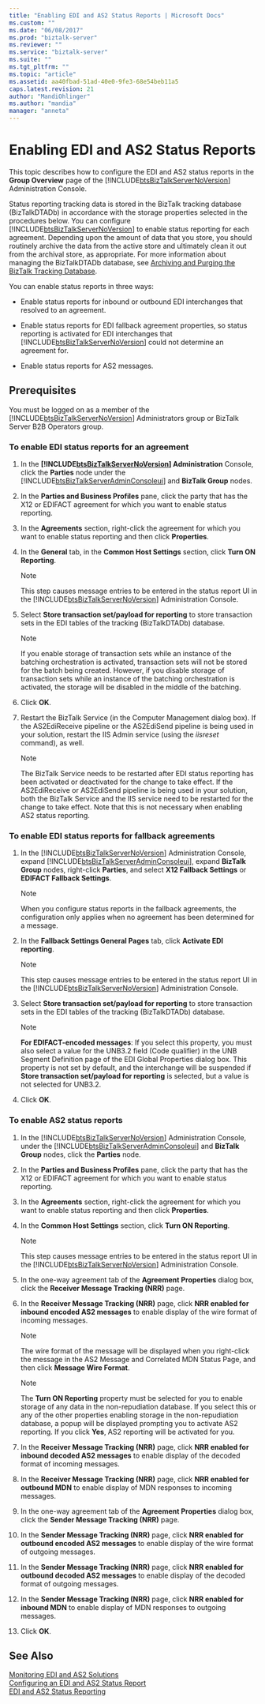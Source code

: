 ```yaml
---
title: "Enabling EDI and AS2 Status Reports | Microsoft Docs"
ms.custom: ""
ms.date: "06/08/2017"
ms.prod: "biztalk-server"
ms.reviewer: ""
ms.service: "biztalk-server"
ms.suite: ""
ms.tgt_pltfrm: ""
ms.topic: "article"
ms.assetid: aa40fbad-51ad-40e0-9fe3-68e54beb11a5
caps.latest.revision: 21
author: "MandiOhlinger"
ms.author: "mandia"
manager: "anneta"
---
```

# Enabling EDI and AS2 Status Reports
This topic describes how to configure the EDI and AS2 status reports in the **Group Overview** page of the [!INCLUDE[btsBizTalkServerNoVersion](../includes/btsbiztalkservernoversion-md.md)] Administration Console.  
  
 Status reporting tracking data is stored in the BizTalk tracking database (BizTalkDTADb) in accordance with the storage properties selected in the procedures below. You can configure [!INCLUDE[btsBizTalkServerNoVersion](../includes/btsbiztalkservernoversion-md.md)] to enable status reporting for each agreement. Depending upon the amount of data that you store, you should routinely archive the data from the active store and ultimately clean it out from the archival store, as appropriate. For more information about managing the BizTalkDTADb database, see [Archiving and Purging the BizTalk Tracking Database](../core/archiving-and-purging-the-biztalk-tracking-database.md).  
  
 You can enable status reports in three ways:  
  
-   Enable status reports for inbound or outbound EDI interchanges that resolved to an agreement.  
  
-   Enable status reports for EDI fallback agreement properties, so status reporting is activated for EDI interchanges that [!INCLUDE[btsBizTalkServerNoVersion](../includes/btsbiztalkservernoversion-md.md)] could not determine an agreement for.  
  
-   Enable status reports for AS2 messages.  
  
## Prerequisites  
 You must be logged on as a member of the [!INCLUDE[btsBizTalkServerNoVersion](../includes/btsbiztalkservernoversion-md.md)] Administrators group or BizTalk Server B2B Operators group.  
  
### To enable EDI status reports for an agreement  
  
1.  In the **[!INCLUDE[btsBizTalkServerNoVersion](../includes/btsbiztalkservernoversion-md.md)] Administration** Console, click the **Parties** node under the [!INCLUDE[btsBizTalkServerAdminConsoleui](../includes/btsbiztalkserveradminconsoleui-md.md)] and **BizTalk Group** nodes.  
  
2.  In the **Parties and Business Profiles** pane, click the party that has the X12 or EDIFACT agreement for which you want to enable status reporting.  
  
3.  In the **Agreements** section, right-click the agreement for which you want to enable status reporting and then click **Properties**.  
  
4.  In the **General** tab, in the **Common Host Settings** section, click **Turn ON Reporting**.  
  
    > [!NOTE]
    >  This step causes message entries to be entered in the status report UI in the [!INCLUDE[btsBizTalkServerNoVersion](../includes/btsbiztalkservernoversion-md.md)] Administration Console.  
  
5.  Select **Store transaction set/payload for reporting** to store transaction sets in the EDI tables of the tracking (BizTalkDTADb) database.  
  
    > [!NOTE]
    >  If you enable storage of transaction sets while an instance of the batching orchestration is activated, transaction sets will not be stored for the batch being created. However, if you disable storage of transaction sets while an instance of the batching orchestration is activated, the storage will be disabled in the middle of the batching.  
  
6.  Click **OK**.  
  
7.  Restart the BizTalk Service (in the Computer Management dialog box). If the AS2EdiReceive pipeline or the AS2EdiSend pipeline is being used in your solution, restart the IIS Admin service (using the *iisreset* command), as well.  
  
    > [!NOTE]
    >  The BizTalk Service needs to be restarted after EDI status reporting has been activated or deactivated for the change to take effect. If the AS2EdiReceive or AS2EdiSend pipeline is being used in your solution, both the BizTalk Service and the IIS service need to be restarted for the change to take effect. Note that this is not necessary when enabling AS2 status reporting.  
  
### To enable EDI status reports for fallback agreements  
  
1.  In the [!INCLUDE[btsBizTalkServerNoVersion](../includes/btsbiztalkservernoversion-md.md)] Administration Console, expand [!INCLUDE[btsBizTalkServerAdminConsoleui](../includes/btsbiztalkserveradminconsoleui-md.md)], expand **BizTalk Group** nodes, right-click **Parties**, and select **X12 Fallback Settings** or **EDIFACT Fallback Settings**.  
  
    > [!NOTE]
    >  When you configure status reports in the fallback agreements, the configuration only applies when no agreement has been determined for a message.  
  
2.  In the **Fallback Settings General Pages** tab, click **Activate EDI reporting**.  
  
    > [!NOTE]
    >  This step causes message entries to be entered in the status report UI in the [!INCLUDE[btsBizTalkServerNoVersion](../includes/btsbiztalkservernoversion-md.md)] Administration Console.  
  
3.  Select **Store transaction set/payload for reporting** to store transaction sets in the EDI tables of the tracking (BizTalkDTADb) database.  
  
    > [!NOTE]
    >  **For EDIFACT-encoded messages**: If you select this property, you must also select a value for the UNB3.2 field (Code qualifier) in the UNB Segment Definition page of the EDI Global Properties dialog box. This property is not set by default, and the interchange will be suspended if **Store transaction set/payload for reporting** is selected, but a value is not selected for UNB3.2.  
  
4.  Click **OK**.  
  
### To enable AS2 status reports  
  
1.  In the [!INCLUDE[btsBizTalkServerNoVersion](../includes/btsbiztalkservernoversion-md.md)] Administration Console, under the [!INCLUDE[btsBizTalkServerAdminConsoleui](../includes/btsbiztalkserveradminconsoleui-md.md)] and **BizTalk Group** nodes, click the **Parties** node.  
  
2.  In the **Parties and Business Profiles** pane, click the party that has the X12 or EDIFACT agreement for which you want to enable status reporting.  
  
3.  In the **Agreements** section, right-click the agreement for which you want to enable status reporting and then click **Properties**.  
  
4.  In the **Common Host Settings** section, click **Turn ON Reporting**.  
  
    > [!NOTE]
    >  This step causes message entries to be entered in the status report UI in the [!INCLUDE[btsBizTalkServerNoVersion](../includes/btsbiztalkservernoversion-md.md)] Administration Console.  
  
5.  In the one-way agreement tab of the **Agreement Properties** dialog box, click the **Receiver Message Tracking (NRR)** page.  
  
6.  In the **Receiver Message Tracking (NRR)** page, click **NRR enabled for inbound encoded AS2 messages** to enable display of the wire format of incoming messages.  
  
    > [!NOTE]
    >  The wire format of the message will be displayed when you right-click the message in the AS2 Message and Correlated MDN Status Page, and then click **Message Wire Format**.  
  
    > [!NOTE]
    >  The **Turn ON Reporting** property must be selected for you to enable storage of any data in the non-repudiation database. If you select this or any of the other properties enabling storage in the non-repudiation database, a popup will be displayed prompting you to activate AS2 reporting. If you click **Yes**, AS2 reporting will be activated for you.  
  
7.  In the **Receiver Message Tracking (NRR)** page, click **NRR enabled for inbound decoded AS2 messages** to enable display of the decoded format of incoming messages.  
  
8.  In the **Receiver Message Tracking (NRR)** page, click **NRR enabled for outbound MDN** to enable display of MDN responses to incoming messages.  
  
9. In the one-way agreement tab of the **Agreement Properties** dialog box, click the **Sender Message Tracking (NRR)** page.  
  
10. In the **Sender Message Tracking (NRR)** page, click **NRR enabled for outbound encoded AS2 messages** to enable display of the wire format of outgoing messages.  
  
11. In the **Sender Message Tracking (NRR)** page, click **NRR enabled for outbound decoded AS2 messages** to enable display of the decoded format of outgoing messages.  
  
12. In the **Sender Message Tracking (NRR)** page, click **NRR enabled for inbound MDN** to enable display of MDN responses to outgoing messages.  
  
13. Click **OK**.  
  
## See Also  
 [Monitoring EDI and AS2 Solutions](../core/monitoring-edi-and-as2-solutions.md)   
 [Configuring an EDI and AS2 Status Report](../core/configuring-an-edi-and-as2-status-report.md)   
 [EDI and AS2 Status Reporting](../core/edi-and-as2-status-reporting.md)   